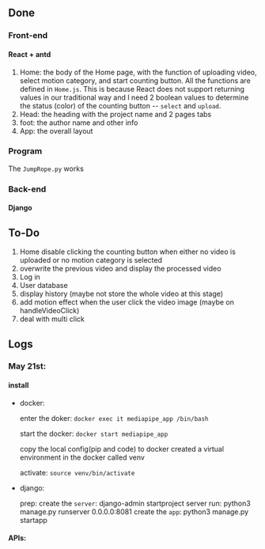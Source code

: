 ## Done
### Front-end
#### React + antd

1. Home: the body of the Home page, with the function of uploading video, select motion category, and start counting button. All the functions are defined in `Home.js`. This is because React does not support returning values in our traditional way and I need 2 boolean values to determine the status (color) of the counting button -- `select` and `upload`.
2. Head: the heading with the project name and 2 pages tabs
3. foot: the author name and other info
4. App: the overall layout

### Program
The `JumpRope.py` works

### Back-end
#### Django


## To-Do
1. Home disable clicking the counting button when either no video is uploaded or no motion category is selected
2. overwrite the previous video and display the processed video
3. Log in 
4. User database
5. display history (maybe not store the whole video at this stage)
6. add motion effect when the user click the video image (maybe on handleVideoClick)
7. deal with multi click

## Logs
### May 21st:
#### install
- docker:

    enter the doker: `docker exec it mediapipe_app /bin/bash`

    start the docker: `docker start mediapipe_app`

    copy the local config(pip and code) to docker
    created a virtual environment in the docker called venv

    activate: `source venv/bin/activate`

- django:

    prep:
    create the `server`: django-admin startproject server
    run: python3 manage.py runserver 0.0.0.0:8081
    create the `app`: python3 manage.py startapp

#### APIs:


